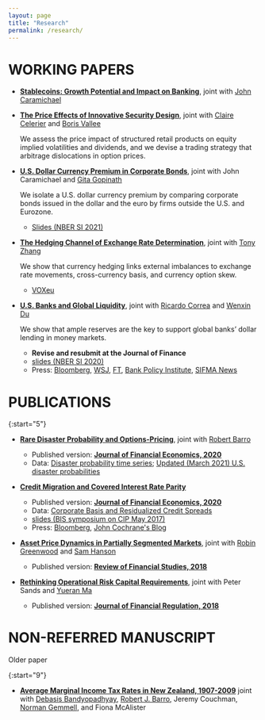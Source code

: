 ```yaml
---
layout: page
title: "Research"
permalink: /research/
---
```


<!-- Papers completed during my 4 years of Ph.D. and 2 years as an economist at the Fed
 -->

<!-- To cite: bibtex -->
# WORKING PAPERS


* **[Stablecoins: Growth Potential and Impact on Banking](https://www.federalreserve.gov/econres/ifdp/stablecoins-growth-potential-and-impact-on-banking.htm)**, joint with [John Caramichael](http://johncaramichael.com/)


* **[The Price Effects of Innovative Security Design](../papers/CLVProject_WP_v8.pdf)**, joint with [Claire Celerier](https://sites.google.com/view/clairecelerier/home) and [Boris Vallee](https://www.borisvallee.com/)

    We assess the price impact of structured retail products on equity implied volatilities and dividends, and we devise a trading strategy that arbitrage dislocations in option prices.

* **[U.S. Dollar Currency Premium in Corporate Bonds](http://conference.nber.org/conf_papers/f158214.pdf)**, joint with John Caramichael and [Gita Gopinath](https://scholar.harvard.edu/gopinath/home)

    We isolate a U.S. dollar currency premium by comparing corporate bonds issued in the dollar and the euro by firms outside the U.S. and Eurozone.
    - [Slides (NBER SI 2021)](https://conference.nber.org/conf_papers/f158214.slides.pdf)

* **[The Hedging Channel of Exchange Rate Determination](../papers/HedgingChannelofExchangeRate_Latest.pdf)**, joint with [Tony Zhang](https://sites.google.com/view/tzhang0/home?authuser=0)

    We show that currency hedging links external imbalances to exchange rate movements, cross-currency basis, and currency option skew.  
    - [VOXeu](https://voxeu.org/article/currency-hedging-exchange-rate-movement-and-dollar-swap-line-usage-during-covid-19)
   <!-- SR-SV[https://www.sr-sv.com/external-imbalances-and-fx-returns/] -->

* **[U.S. Banks and Global Liquidity](papers/US_Banks_Global_Liquidity.pdf)**, joint with [Ricardo Correa](https://sites.google.com/view/ricardocorrea/home) and [Wenxin Du](https://sites.google.com/site/wenxindu/)

    We show that ample reserves are the key to support global banks’ dollar lending in money markets.
    - **Revise and resubmit at the Journal of Finance**
    - [slides (NBER SI 2020)](https://conference.nber.org/conf_papers/f142383.slides.pdf)
    - Press: [Bloomberg](https://news.bloomberglaw.com/banking-law/how-regulations-shrinking-fed-balance-sheet-fueled-repo-mayhem), [WSJ](https://www.wsj.com/articles/how-the-worlds-dullest-market-quietly-created-a-synthetic-dollar-empire-11601031401), [FT](https://on.ft.com/33ydiMD), [Bank Policy Institute](https://bpi.com/notes-papers-presentations/bank-intermediation-in-financial-markets-under-stress/), [SIFMA News](https://www.sifma.org/resources/news/resolution-planning-for-large-international-banks-considerations-for-the-federal-reserve-and-the-fdic/)

# PUBLICATIONS

{:start="5"}
* **[Rare Disaster Probability and Options-Pricing](https://oconnell.fas.harvard.edu/files/gliao/files/rarediasteroptions.pdf)**, joint with [Robert Barro](https://scholar.harvard.edu/barro/home)
    - Published version: **[Journal of Financial Economics, 2020](https://doi.org/10.1016/j.jfineco.2020.10.001)**
    - Data: [Disaster probability time series](https://www.dropbox.com/s/5led0diefw1q7o0/disasterprobabilities.xlsx?dl=0); [Updated (March 2021) U.S. disaster probabilities](data/spx_disaster_prob_march2021update.csv)
    <!-- <p>&nbsp;</p> -->


* **[Credit Migration and Covered Interest Rate Parity](papers/CreditCIP_JFE.pdf)**
    - Published version: **[Journal of Financial Economics, 2020](https://doi.org/10.1016/j.jfineco.2020.06.002)**
    - Data: [Corporate Basis and Residualized Credit Spreads](http://bit.ly/CreditCIPData)
    - [slides (BIS symposium on CIP May 2017)](https://www.bis.org/events/bissymposium0517/symposium0517_12_pres.pdf)
    - Press: [Bloomberg](https://www.bloomberg.com/opinion/articles/2016-10-27/commissions-and-chatbots), [John Cochrane's Blog](https://johnhcochrane.blogspot.com/2017/03/covered-interest-parity.html)
    <!-- <p>&nbsp;</p> -->
* **[Asset Price Dynamics in Partially Segmented Markets](https://www.hbs.edu/ris/Publication%20Files/Asset%20Price%20Dynamics%20in%20Partially%20Segmented%20Markets_8aa188d2-3cf0-4190-9860-017aff413c6a.pdf)**, joint with [Robin Greenwood](https://www.hbs.edu/faculty/Pages/profile.aspx?facId=136446) and [Sam Hanson](https://www.hbs.edu/faculty/Pages/profile.aspx?facId=333598)
    - Published version: **[Review of Financial Studies, 2018](https://doi.org/10.1093/rfs/hhy048)**
* **[Rethinking Operational Risk Capital Requirements](https://academic.oup.com/jfr/advance-article/doi/10.1093/jfr/fjx009/4792987?guestAccessKey=d0072d99-69fa-4898-be75-05152c6a865b)**,  joint with Peter Sands and [Yueran Ma](https://voices.uchicago.edu/yueranma/)
  - Published version: **[Journal of Financial Regulation, 2018](https://academic.oup.com/jfr/advance-article/doi/10.1093/jfr/fjx009/4792987?guestAccessKey=d0072d99-69fa-4898-be75-05152c6a865b)**

# NON-REFERRED MANUSCRIPT
Older paper

{:start="9"}
* **[Average Marginal Income Tax Rates in New Zealand, 1907-2009](https://papers.ssrn.com/sol3/papers.cfm?abstract_id=2199205)** joint with [Debasis Bandyopadhyay](https://www.business.auckland.ac.nz/people/dban008), [Robert J. Barro](https://scholar.harvard.edu/barro/home), Jeremy Couchman, [Norman Gemmell](https://www.wgtn.ac.nz/sacl/about/staff/norman-gemmell), and Fiona McAlister
